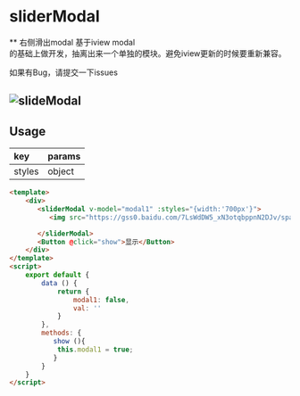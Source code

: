 # sliderModal
** 右侧滑出modal 基于iview modal  <br />的基础上做开发，抽离出来一个单独的模块。避免iview更新的时候要重新兼容。 <br />


如果有Bug，请提交一下issues <br />

## ![slideModal](http://7xjfvt.com1.z0.glb.clouddn.com/a.gif)

## Usage

|   key  |  params   |
|:-------|:----------|
| styles |  object   |



```html
<template>
    <div>
       <sliderModal v-model="modal1" :styles="{width:'700px'}">
          <img src="https://gss0.baidu.com/7LsWdDW5_xN3otqbppnN2DJv/space/pic/item/14ce36d3d539b60010e41dd8e350352ac65cb7b2.jpg" alt="">

       </sliderModal>
       <Button @click="show">显示</Button>
    </div>
</template>
<script>
    export default {
        data () {
            return {
                modal1: false,
                val: ''
            }
        },
        methods: {
           show (){
            this.modal1 = true;
           }
        }
    }
</script>



```



